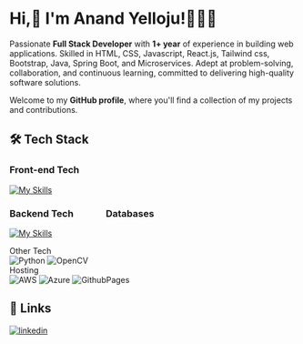 # Hi,👋 I'm Anand Yelloju!👨🏻‍💼
Passionate **Full Stack Developer** with **1+ year** of experience in building web applications. Skilled in HTML, CSS, Javascript, React.js, Tailwind css, Bootstrap, Java, Spring Boot, and Microservices. Adept at problem-solving, collaboration, and continuous learning, committed to delivering high-quality software solutions.

Welcome to my **GitHub profile**, where you'll find a collection of my projects and contributions. 

## 🛠 Tech Stack

<h3>Front-end Tech</h3>

[![My Skills](https://skillicons.dev/icons?i=html,css,javascript,,react,tailwind,bootstrap)](https://skillicons.dev)

<h3> Backend Tech &emsp;&emsp;&emsp; Databases </h3> 

[![My Skills](https://skillicons.dev/icons?i=java,spring,,,mongodb,mysql,postgres)](https://skillicons.dev)

Other Tech\
![Python](https://img.shields.io/badge/python-3670A0?style=for-the-badge&logo=python&logoColor=ffdd54) 
![OpenCV](https://img.shields.io/badge/opencv-%23white.svg?style=for-the-badge&logo=opencv&logoColor=white)\
Hosting\
![AWS](https://img.shields.io/badge/AWS-%23FF9900.svg?style=for-the-badge&logo=amazon-aws&logoColor=white) 
![Azure](https://img.shields.io/badge/azure-%230072C6.svg?style=for-the-badge&logo=microsoftazure&logoColor=white) 
![GithubPages](https://img.shields.io/badge/github%20pages-121013?style=for-the-badge&logo=github&logoColor=white) 

## 🔗 Links
[![linkedin](https://img.shields.io/badge/linkedin-0A66C2?style=for-the-badge&logo=linkedin&logoColor=white)](https://www.linkedin.com/in/anandyelloju)
